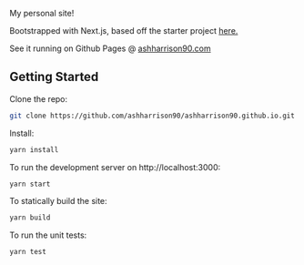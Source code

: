 My personal site!

Bootstrapped with Next.js, based off the starter project [here.](https://github.com/vercel/next.js/tree/canary/examples/blog-starter-typescript)

See it running on Github Pages @ [ashharrison90.com](https://ashharrison90.com)

## Getting Started

Clone the repo:

```bash
git clone https://github.com/ashharrison90/ashharrison90.github.io.git
```

Install:

```bash
yarn install
```

To run the development server on http://localhost:3000:

```bash
yarn start
```

To statically build the site:

```bash
yarn build
```

To run the unit tests:

```bash
yarn test
```
